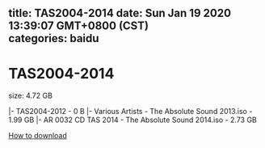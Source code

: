 
title: TAS2004-2014
date: Sun Jan 19 2020 13:39:07 GMT+0800 (CST)    
categories: baidu
---

# TAS2004-2014
size: 4.72 GB
 
 
|- TAS2004-2012 - 0 B
|- Various Artists - The Absolute Sound 2013.iso - 1.99 GB
|- AR 0032 CD TAS 2014 - The Absolute Sound 2014.iso - 2.73 GB

[How to download](https://bpcam.bemobtrk.com/go/2ceec3aa-1ca2-46d6-b9ff-aaa5c184517c?jno=3414)